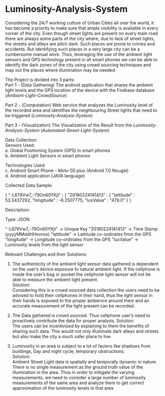 # Luminosity-Analysis-System
Considering the 24/7 working culture of Urban Cities all over the world, it has become a priority to make sure that ample visibility is available in every corner of the city. Even though street lights are present on every main road there are always some parts of the city where, due to lack of street lights, the streets and alleys are pitch dark. Such places are prone to crimes and accidents. But identifying such places in a very large city can be a cumbersome manual work. Thus, leveraging the use of the ambient light sensors and GPS technology present in all smart phones we can be able to identify the dark zones of the city using crowd sourcing techniques and map out the places where illumination may be needed.

The Project is divided into 3 parts:<br />
Part 1 - (Data Gathering) The android application that shares the ambient light levels and the GPS location of the device with the Firebase database (<i>Ambient-Light-CrowdSource</i>)

Part 2 - (Computation) Web service that analyzes the Luminosity level of the recorded area and identifies the neighbouring Street lights that need to be triggered (<i>Luminosity-Analysis-System</i>)

Part 3 - (Visualization) The Visualization of the Result from the <i>Luminosity-Analysis-System</i> (<i>Automated-Street-Light-System</i>)

Data Collection:<br />
Sensors Used: <br />
a.	Global Positioning System (GPS) in smart phones<br />
b.	Ambient Light Sensors in smart phones

Technologies Used:<br />
c.	Android Smart Phone – Moto G5 plus (Android 7.0 Nougat)<br />
d.	Android application (JAVA language)



Collected Data Sample:

{
  "-L679Vw7_-79On60YKjt" : 
{
  		"20180224141413" : 
{
      				"lattitude" : 53.3437292,
      				"longitude" : -6.2507775,
      				"luxValue" : "479.0"
   			}
}



Description:

Type: JSON

"-L679Vw7_-79On60YKjt"	-> Unique Key
"20180224141413"		-> Time Stamp (yyyyMMddHHmmss)
"lattitude"				-> Lattitude co-ordinates from the GPS
"longitude"				-> Longitude co-ordinates from the GPS
"luxValue"				-> Luminosity levels from the light sensor

Relevant Challenges and their Solutions:

1.	The authenticity of the ambient light sensor data gathered is dependent on the user’s device exposure to natural ambient light. If the cellphone is inside the user’s bag or pocket the cellphone light sensor will not be able to measure the ambient light present.<br />
Solution:<br />
Considering this is a crowd sourced data collection the users need to be advised to hold their cellphones in their hand, thus the light sensor in their hands is exposed to the proper ambience around them and an accurate measurement of the light present can be recorded.


2.	The Data gathered is crowd sourced. Thus cellphone user’s need to proactively contribute the data for proper analysis.
Solution: <br />
The users can be incentivized by explaining to them the benefits of sharing such data. This would not only illuminate dark alleys and streets but also make the city a much safer place to live.


3.	Luminosity in an area is subject to a lot of factors like shadows from buildings, Day and night cycle, temporary obstructions.<br />
Solution: <br />
Ambient Street Light data is spatially and temporally dynamic in nature. There is no single measurement as the ground truth value of the illumination in the area. Thus in order to mitigate the varying measurements, we need to consider a large number of luminosity measurements of the same area and analyze them to get correct approximation of the luminosity levels in that area

